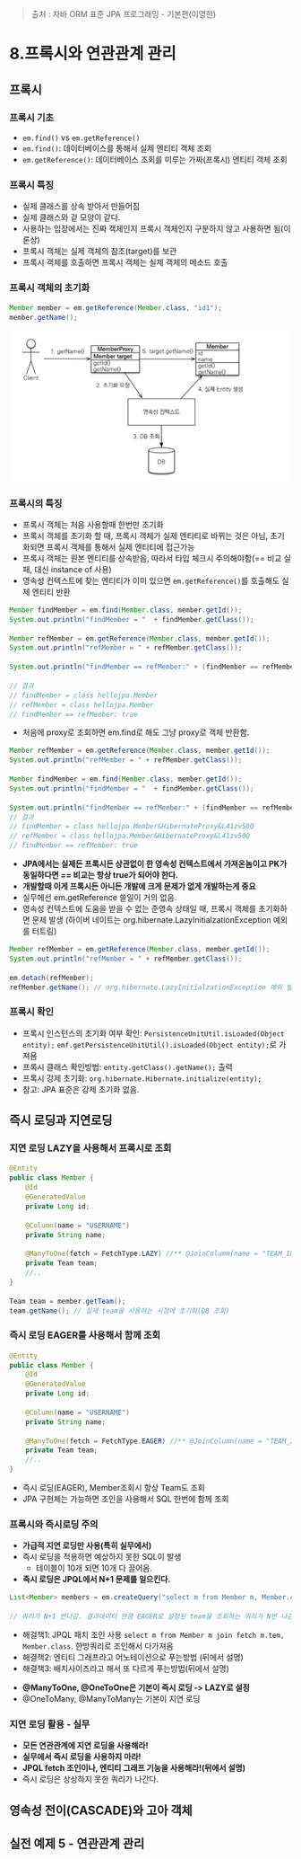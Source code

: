 > 출처 : 자바 ORM 표준 JPA 프로그래밍 - 기본편(이영한)

# 8.프록시와 연관관계 관리
## 프록시
### 프록시 기초
- `em.find()` vs `em.getReference()`
- `em.find()`: 데이터베이스를 통해서 실제 엔티티 객체 조회
- `em.getReference()`: 데이터베이스 조회를 미루는 가짜(프록시) 엔티티 객체 조회

### 프록시 특징
- 실제 클래스를 상속 받아서 만들어짐
- 실제 클래스와 겉 모양이 같다.
- 사용하는 입장에서는 진짜 객체인지 프록시 객체인지 구분하지 않고 사용하면 됨(이론상)
- 프록시 객체는 실제 객체의 참조(target)를 보관
- 프록시 객체를 호출하면 프록시 객체는 실제 객체의 메소드 호출

### 프록시 객체의 초기화
```java
Member member = em.getReference(Member.class, "id1");
member.getName();
```
![img.png](img.png)

### 프록시의 특징
- 프록시 객체는 처음 사용할때 한번만 초기화
- 프록시 객체를 초기화 할 때, 프록시 객체가 실제 엔티티로 바뀌는 것은 아님, 초기화되면 프록시 객체를 통해서 실제 엔티티에 접근가능
- 프록시 객체는 원본 엔티티를 상속받음, 따라서 타입 체크시 주의해야함(== 비교 실패, 대신 instance of 사용)
- 영속성 컨텍스트에 찾는 엔티티가 이미 있으면 `em.getReference()`를 호출해도 실제 엔티티 반환
```java
Member findMember = em.find(Member.class, member.getId());
System.out.println("findMember = "  + findMember.getClass());

Member refMember = em.getReference(Member.class, member.getId());
System.out.println("refMember = " + refMember.getClass());

System.out.println("findMember == refMember:" + (findMember == refMember));

// 결과
// findMember = class hellojpa.Member
// refMember = class hellojpa.Member
// findMember == refMember: true
```
- 처음에 proxy로 조회하면 em.find로 해도 그냥 proxy로 객체 반환함.
```java
Member refMember = em.getReference(Member.class, member.getId());
System.out.println("refMember = " + refMember.getClass());

Member findMember = em.find(Member.class, member.getId());
System.out.println("findMember = "  + findMember.getClass());

System.out.println("findMember == refMember:" + (findMember == refMember));
// 결과
// findMember = class hellojpa.Member&HibernateProxy&L41zv50Q
// refMember = class hellojpa.Member&HibernateProxy&L41zv50Q
// findMember == refMember: true
```
- **JPA에서는 실제든 프록시든 상관없이 한 영속성 컨텍스트에서 가져온놈이고 PK가 동일하다면 == 비교는 항상 true가 되어야 한다.**
- **개발할때 이게 프록시든 아니든 개발에 크게 문제가 없게 개발하는게 중요**
- 실무에선 em.getReference 쓸일이 거의 없음.
- 영속성 컨텍스트에 도움을 받을 수 없는 준영속 상태일 때, 프록시 객체를 초기화하면 문제 발생
  (하이버 네이트는 org.hibernate.LazyInitialzationException 예외를 터트림)
```java
Member refMember = em.getReference(Member.class, member.getId());
System.out.println("refMember = " + refMember.getClass());

em.detach(refMember);
refMember.getName(); // org.hibernate.LazyInitialzationException 예외 발생
```

### 프록시 확인
- 프록시 인스턴스의 초기화 여부 확인: `PersistenceUnitUtil.isLoaded(Object entity);` `emf.getPersistenceUnitUtil().isLoaded(Object entity);`로 가져욤
- 프록시 클래스 확인방법: `entity.getClass().getName();` 출력
- 프록시 강제 초기화: `org.hibernate.Hibernate.initialize(entity);`
- 참고: JPA 표준은 강제 초기화 없음.

## 즉시 로딩과 지연로딩
### 지연 로딩 LAZY을 사용해서 프록시로 조회
```java
@Entity
public class Member {
    @Id
    @GeneratedValue
    private Long id;
    
    @Column(name = "USERNAME")
    private String name;
    
    @ManyToOne(fetch = FetchType.LAZY) //** @JoinColumn(name = "TEAM_ID")
    private Team team;
    //..
}

Team team = member.getTeam();
team.getName(); // 실제 team을 사용하는 시점에 초기화(DB 조회)
```
### 즉시 로딩 EAGER를 사용해서 함께 조회
```java
@Entity
public class Member {
    @Id
    @GeneratedValue
    private Long id;
  
    @Column(name = "USERNAME")
    private String name;
    
    @ManyToOne(fetch = FetchType.EAGER) //** @JoinColumn(name = "TEAM_ID")
    private Team team;
    //..
}

```
- 즉시 로딩(EAGER), Member조회시 항상 Team도 조회
- JPA 구현체는 가능하면 조인을 사용해서 SQL 한번에 함께 조회

### 프록시와 즉시로딩 주의
- **가급적 지연 로딩만 사용(특히 실무에서)**
- 즉시 로딩을 적용하면 예상하지 못한 SQL이 발생
  * 테이블이 10개 되면 10개 다 끌어옴.  
- **즉시 로딩은 JPQL에서 N+1 문제를 일으킨다.**
```java
List<Member> members = em.createQuery("select m from Member m, Member.class").getResultList();

// 쿼리가 N+1 번나감. 결과데이터 만큼 EAGER로 설정된 team을 조회하는 쿼리가 N번 나감.
```
  * 해걸책1: JPQL 패치 조인 사용 `select m from Member m join fetch m.tem, Member.class`. 한방쿼리로 조인해서 다가져옴
  * 해결책2: 엔티티 그래프라고 어노테이션으로 푸는방법 (뒤에서 설명)
  * 해결책3: 배치사이즈라고 해서 또 다르게 푸는방법(뒤에서 설명)
- **@ManyToOne, @OneToOne은 기본이 즉시 로딩 -> LAZY로 설정**
- @OneToMany, @ManyToMany는 기본이 지연 로딩

### 지연 로딩 활용 - 실무
- **모든 연관관계에 지연 로딩을 사용해라!**
- **실무에서 즉시 로딩을 사용하지 마라!**
- **JPQL fetch 조인이나, 엔티티 그래프 기능을 사용해라!(뒤에서 설명)**
- 즉시 로딩은 상상하지 못한 쿼리가 나간다.

## 영속성 전이(CASCADE)와 고아 객체
## 실전 예제 5 - 연관관계 관리

